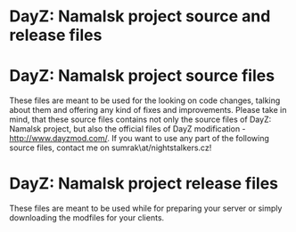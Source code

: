 DayZ: Namalsk project source and release files
==============================================

DayZ: Namalsk project source files
==================================
These files are meant to be used for the looking on code changes, talking about them and offering any kind of fixes and improvements.
Please take in mind, that these source files contains not only the source files of DayZ: Namalsk project, but also the official files of DayZ modification - http://www.dayzmod.com/.
If you want to use any part of the following source files, contact me on sumrak\at/nightstalkers.cz!

DayZ: Namalsk project release files
===================================
These files are meant to be used while for preparing your server or simply downloading the modfiles for your clients.